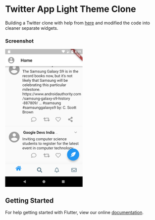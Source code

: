 # Twitter App Light Theme Clone

Building a Twitter clone with help from [here](https://itnext.io/flutter-challenge-twitter-a1cb17f1e21b) and modified the code into cleaner separate widgets. 

### Screenshot 
<img src="https://github.com/PoojaB26/FlutterUIChallenges/blob/master/twitter_clone/sc.png" width="250"> 

## Getting Started 
For help getting started with Flutter, view our online [documentation](https://flutter.io/).
